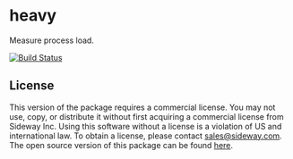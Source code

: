 # heavy

Measure process load.

[![Build Status](https://travis-ci.org/hapijs/heavy.svg?branch=v4-commercial)](https://travis-ci.org/hapijs/heavy)

## License

This version of the package requires a commercial license. You may not use, copy, or distribute it without first acquiring a commercial license from Sideway Inc. Using this software without a license is a violation of US and international law. To obtain a license, please contact [sales@sideway.com](mailto:sales@sideway.com). The open source version of this package can be found [here](https://github.com/hapijs/heavy).

